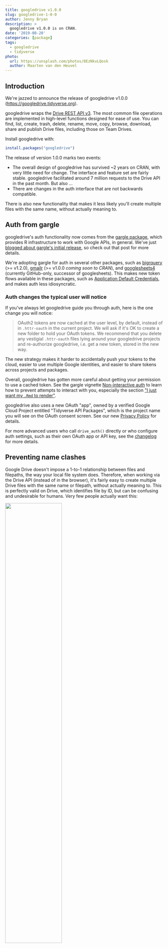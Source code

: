 ```yaml
---
title: googledrive v1.0.0
slug: googledrive-1-0-0
author: Jenny Bryan
description: >
  googledrive v1.0.0 is on CRAN.
date: '2019-08-20'
categories: [package]
tags:
  - googledrive
  - tidyverse
photo:
  url: https://unsplash.com/photos/8EzNkvLQosk
  author: Maarten van den Heuvel
---
```




## Introduction

We're jazzed to announce the release of googledrive v1.0.0 (<https://googledrive.tidyverse.org>).

googledrive wraps the [Drive REST API v3](https://developers.google.com/drive/). The most common file operations are implemented in high-level functions designed for ease of use. You can find, list, create, trash, delete, rename, move, copy, browse, download, share and publish Drive files, including those on Team Drives.

Install googledrive with:


```r
install.packages("googledrive")
```

The release of version 1.0.0 marks two events:

  * The overall design of googledrive has survived ~2 years on CRAN, with very little need for change. The interface and feature set are fairly stable. googledrive facilitated around 7 million requests to the Drive API in the past month. But also ...
  * There are changes in the auth interface that are not backwards compatible.
  
There is also new functionality that makes it less likely you'll create multiple files with the same name, without actually meaning to.

## Auth from gargle

googledrive's auth functionality now comes from the [gargle package](https://gargle.r-lib.org), which provides R infrastructure to work with Google APIs, in general. We've just [blogged about gargle's initial release](https://www.tidyverse.org/articles/2019/08/gargle-hello-world/), so check out that post for more details.

We're adopting gargle for auth in several other packages, such as [bigrquery](https://bigrquery.r-dbi.org) (>= v1.2.0), [gmailr](https://gmailr.r-lib.org)  (>= v1.0.0 *coming soon to CRAN*), and [googlesheets4](https://googlesheets4.tidyverse.org) (currently GitHub-only, successor of googlesheets). This makes new token flows available in these packages, such as [Application Default Credentials](https://www.jhanley.com/google-cloud-application-default-credentials/), and makes auth less idiosyncratic.

### Auth changes the typical user will notice

If you've always let googledrive guide you through auth, here is the one change you will notice:

> OAuth2 tokens are now cached at the user level, by default, instead of in `.httr-oauth` in the current project. We will ask if it's OK to create a new folder to hold your OAuth tokens. We recommend that you delete any vestigial `.httr-oauth` files lying around your googledrive projects and re-authorize googledrive, i.e. get a new token, stored in the new way.

The new strategy makes it harder to accidentally push your tokens to the cloud, easier to use multiple Google identities, and easier to share tokens across projects and packages.

Overall, googledrive has gotten more careful about getting your permission to use a cached token. See the gargle vignette [Non-interactive auth](https://gargle.r-lib.org/articles/non-interactive-auth.html) to learn how to prevent attempts to interact with you, especially the section ["I just want my `.Rmd` to render"](https://gargle.r-lib.org/articles/non-interactive-auth.html#i-just-want-my--rmd-to-render).

googledrive also uses a new OAuth "app", owned by a verified Google Cloud Project entitled "Tidyverse API Packages", which is the project name you will see on the OAuth consent screen. See our new [Privacy Policy](https://www.tidyverse.org/google_privacy_policy/) for details.

For more advanced users who call `drive_auth()` directly or who configure auth settings, such as their own OAuth app or API key, see the [changelog](https://googledrive.tidyverse.org/news/index.html#googledrive-1-0-0) for more details.

## Preventing name clashes

Google Drive doesn't impose a 1-to-1 relationship between files and filepaths, the way your local file system does. Therefore, when working via the Drive API (instead of in the browser), it's fairly easy to create multiple Drive files with the same name or filepath, without actually meaning to. This is perfectly valid on Drive, which identifies file by ID, but can be confusing and undesirable for humans. Very few people actually want this:

<img src="/images/googledrive/je-suis-unique.png" width="60%" />

googledrive v1.0.0 offers some new ways to prevent writing more than one file to the same filepath.

All functions that create a new item or rename/move an existing item have gained an `overwrite` argument:

  - `drive_create()` *this function is new in v1.0.0*
  - `drive_cp()`
  - `drive_mkdir()`
  - `drive_mv()`
  - `drive_rename()`
  - `drive_upload()`

The default of `overwrite = NA` corresponds to the existing behaviour, which does not consider pre-existing files at all. `overwrite = TRUE` requests to move a pre-existing file at the target filepath to the trash, prior to creating the new item. If 2 or more files are found, an error is thrown, because it's not clear which one(s) to trash. `overwrite = FALSE` means the new item will only be created if there is no pre-existing file at that filepath. Existence checks based on filepath (or name) can be expensive. This is why the default is `overwrite = NA`, in addition to backwards compatibility.

`drive_put()` is a new convenience wrapper that figures out whether to call `drive_upload()` or `drive_update()`.

Sometimes you have a file you will repeatedly send to Drive, i.e. the first time you run an analysis, you create the file and, when you re-run it, you update the file. Previously this was hard to express with googledrive.

`drive_put()` is useful here and refers to the HTTP verb `PUT`: create the thing if it doesn't exist or, if it does, replace its contents. A good explanation of `PUT` is [RESTful API Design — PUT vs PATCH](https://medium.com/backticks-tildes/restful-api-design-put-vs-patch-4a061aa3ed0b).

In pseudo-code, here's the basic idea of `drive_put()`:

``` r
target_filepath <- <determined from arguments `path`, `name`, and `media`>
hits <- <get all Drive files at target_filepath>
if (no hits) {
 drive_upload(media, path, name, type, ..., verbose)
} else if (exactly 1 hit) {
 drive_update(hit, media, ..., verbose)
} else {
 ERROR
}
```

## Shared workflows 

The shared use of gargle allows us to create centralized articles for several workflows that can be tricky for useRs:

  * [Non-interactive auth](https://gargle.r-lib.org/articles/non-interactive-auth.html)
  * [Auth when using R in the browser](https://gargle.r-lib.org/articles/auth-from-web.html)
  * [Managing tokens securely](https://gargle.r-lib.org/articles/articles/managing-tokens-securely.html)
  * [How to get your own API credentials](https://gargle.r-lib.org/articles/get-api-credentials.html)
  
## Thanks!

Thank you to the **41** people who contributed issues, code, and comments to this release:

[&#x0040;abeburnett](https://github.com/abeburnett), [&#x0040;admahood](https://github.com/admahood), [&#x0040;alexpghayes](https://github.com/alexpghayes), [&#x0040;arendsee](https://github.com/arendsee), [&#x0040;batpigandme](https://github.com/batpigandme), [&#x0040;benmarwick](https://github.com/benmarwick), [&#x0040;Chanajit](https://github.com/Chanajit), [&#x0040;cowlumbus](https://github.com/cowlumbus), [&#x0040;ctlamb](https://github.com/ctlamb), [&#x0040;DavidGarciaEstaun](https://github.com/DavidGarciaEstaun), [&#x0040;dgplaco](https://github.com/dgplaco), [&#x0040;Diego-MX](https://github.com/Diego-MX), [&#x0040;dsdaveh](https://github.com/dsdaveh), [&#x0040;eeenilsson](https://github.com/eeenilsson), [&#x0040;efh0888](https://github.com/efh0888), [&#x0040;giocomai](https://github.com/giocomai), [&#x0040;grabear](https://github.com/grabear), [&#x0040;hwsamuel](https://github.com/hwsamuel), [&#x0040;ianmcook](https://github.com/ianmcook), [&#x0040;jarodmeng](https://github.com/jarodmeng), [&#x0040;jennybc](https://github.com/jennybc), [&#x0040;jimhester](https://github.com/jimhester), [&#x0040;lohancock](https://github.com/lohancock), [&#x0040;lotard](https://github.com/lotard), [&#x0040;LucyMcGowan](https://github.com/LucyMcGowan), [&#x0040;lukaskawerau](https://github.com/lukaskawerau), [&#x0040;MariaMetriplica](https://github.com/MariaMetriplica), [&#x0040;Martin-Jung](https://github.com/Martin-Jung), [&#x0040;medewitt](https://github.com/medewitt), [&#x0040;njudd](https://github.com/njudd), [&#x0040;philmikejones](https://github.com/philmikejones), [&#x0040;prokulski](https://github.com/prokulski), [&#x0040;RNA-Ninja](https://github.com/RNA-Ninja), [&#x0040;romunov](https://github.com/romunov), [&#x0040;sanjmeh](https://github.com/sanjmeh), [&#x0040;Serenthia](https://github.com/Serenthia), [&#x0040;shawzhifei](https://github.com/shawzhifei), [&#x0040;stapial](https://github.com/stapial), [&#x0040;svenhalvorson](https://github.com/svenhalvorson), [&#x0040;tarunparmar](https://github.com/tarunparmar), and [&#x0040;tsmith64](https://github.com/tsmith64)
